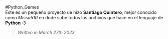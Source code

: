 #Python_Games
<br>
Este es un pequeño proyecto ue hizo **Santiago Quintero**, mejor conocido como *Missa510*
en dode sube todos los archivos que hace en el lenguaje de **Python** :3
>*Written in March 27th 2023*